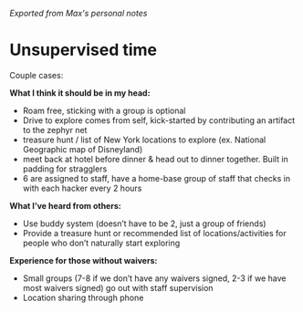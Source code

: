 _Exported from Max's personal notes_

# Unsupervised time

Couple cases:

**What I think it should be in my head:**

- Roam free, sticking with a group is optional
- Drive to explore comes from self, kick-started by contributing an artifact to the zephyr net
- treasure hunt / list of New York locations to explore (ex. National Geographic map of Disneyland)
- meet back at hotel before dinner & head out to dinner together. Built in padding for stragglers
- 6 are assigned to staff, have a home-base group of staff that checks in with each hacker every 2 hours

**What I’ve heard from others:**

- Use buddy system (doesn’t have to be 2, just a group of friends)
- Provide a treasure hunt or recommended list of locations/activities for people who don’t naturally start exploring

**Experience for those without waivers:**

- Small groups (7-8 if we don’t have any waivers signed, 2-3 if we have most waivers signed) go out with staff supervision
- Location sharing through phone